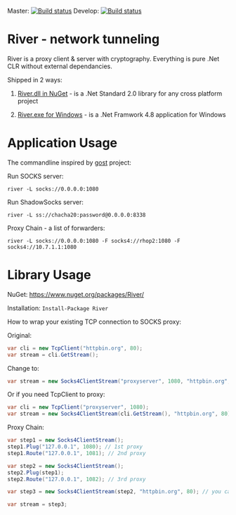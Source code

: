 Master: [![Build status](https://dev.azure.com/xkit/River/_apis/build/status/River%20CI?branchName=master)](https://dev.azure.com/xkit/River) Develop: [![Build status](https://dev.azure.com/xkit/River/_apis/build/status/River%20CI?branchName=develop)](https://dev.azure.com/xkit/River)


# River - network tunneling
River is a proxy client & server with cryptography. Everything is pure .Net CLR without external dependancies.

Shipped in 2 ways:

1) [River.dll in NuGet](https://www.nuget.org/packages/River/) - is a .Net Standard 2.0 library for any cross platform project

2) [River.exe for Windows](https://github.com/gusarov/river/releases) - is a .Net Framwork 4.8 application for Windows

# Application Usage

The commandline inspired by [gost](https://github.com/ginuerzh/gost) project:

Run SOCKS server:
```
river -L socks://0.0.0.0:1080
```

Run ShadowSocks server:
```
river -L ss://chacha20:password@0.0.0.0:8338
```

Proxy Chain - a list of forwarders:
```
river -L socks://0.0.0.0:1080 -F socks4://rhop2:1080 -F socks4://10.7.1.1:1080 
```

# Library Usage

NuGet: https://www.nuget.org/packages/River/

Installation: ```Install-Package River```

How to wrap your existing TCP connection to SOCKS proxy:

Original:
```cs
var cli = new TcpClient("httpbin.org", 80);
var stream = cli.GetStream();
```
Change to:
```cs
var stream = new Socks4ClientStream("proxyserver", 1080, "httpbin.org", 80);
```
Or if you need TcpClient to proxy:
```cs
var cli = new TcpClient("proxyserver", 1080);
var stream = new Socks4ClientStream(cli.GetStream(), "httpbin.org", 80);

```

Proxy Chain:
```cs
var step1 = new Socks4ClientStream();
step1.Plug("127.0.0.1", 1080); // 1st proxy
step1.Route("127.0.0.1", 1081); // 2nd proxy

var step2 = new Socks4ClientStream();
step2.Plug(step1);
step2.Route("127.0.0.1", 1082); // 3rd proxy

var step3 = new Socks4ClientStream(step2, "httpbin.org", 80); // you can do same in constructor - route to destination

var stream = step3;
```
